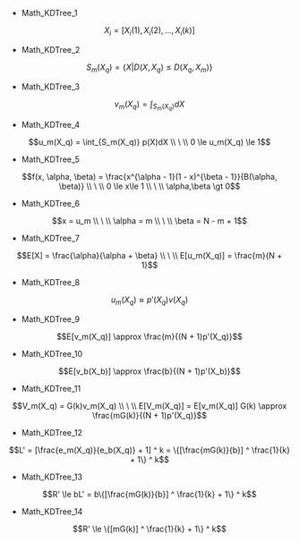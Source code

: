 - Math_KDTree_1
```math
X_i = [X_i(1), X_i(2), ... , X_i(k)]
```
- Math_KDTree_2
```math
S_m(X_q) = \{ X|D(X, X_q) \le D(X_q, X_m) \}
```

- Math_KDTree_3
```math
v_m(X_q) = \int_{S_m(X_q)} dX
```

- Math_KDTree_4
```math
u_m(X_q) = \int_{S_m(X_q)} p(X)dX
\\
\
\\
0 \le u_m(X_q) \le 1
```

- Math_KDTree_5
```math
f(x, \alpha, \beta) = \frac{x^{\alpha - 1}(1 - x)^{\beta - 1}}{B(\alpha, \beta)} 
\\
\
\\
0 \le x\le 1 
\\
\
\\
\alpha,\beta \gt 0
```

- Math_KDTree_6
```math
x = u_m
\\
\
\\
\alpha = m
\\
\
\\
\beta = N - m + 1
```

- Math_KDTree_7
```math
E[X] = \frac{\alpha}{\alpha + \beta}
\\
\
\\
E[u_m(X_q)] = \frac{m}{N + 1}
```

- Math_KDTree_8
```math
u_m(X_q) \approx  p'(X_q)v(X_q)
```

- Math_KDTree_9
```math
E[v_m(X_q)] \approx \frac{m}{(N + 1)p'(X_q)}
```

- Math_KDTree_10
```math
E[v_b(X_b)] \approx \frac{b}{(N + 1)p'(X_b)}
```

- Math_KDTree_11
```math
V_m(X_q) = G(k)v_m(X_q)
\\
\
\\
E[V_m(X_q)] = E[v_m(X_q)] G(k) \approx \frac{mG(k)}{(N + 1)p'(X_q)}
```

- Math_KDTree_12
```math
L' = [\frac{e_m(X_q)}{e_b(X_q)} + 1] ^ k = \{[\frac{mG(k)}{b}] ^ \frac{1}{k} + 1\} ^ k
```

- Math_KDTree_13
```math
R' \le bL' = b\{[\frac{mG(k)}{b}] ^ \frac{1}{k} + 1\} ^ k
```

- Math_KDTree_14
```math
R' \le \{[mG(k)] ^ \frac{1}{k} + 1\} ^ k
```
